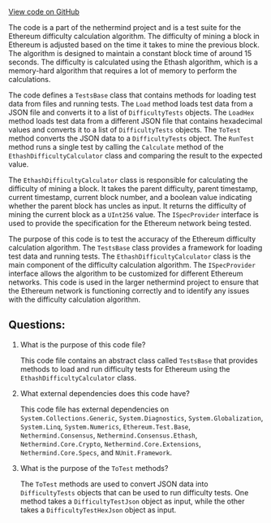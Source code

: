 [View code on GitHub](https://github.com/nethermindeth/nethermind/Ethereum.Difficulty.Test/TestsBase.cs)

The code is a part of the nethermind project and is a test suite for the Ethereum difficulty calculation algorithm. The difficulty of mining a block in Ethereum is adjusted based on the time it takes to mine the previous block. The algorithm is designed to maintain a constant block time of around 15 seconds. The difficulty is calculated using the Ethash algorithm, which is a memory-hard algorithm that requires a lot of memory to perform the calculations. 

The code defines a `TestsBase` class that contains methods for loading test data from files and running tests. The `Load` method loads test data from a JSON file and converts it to a list of `DifficultyTests` objects. The `LoadHex` method loads test data from a different JSON file that contains hexadecimal values and converts it to a list of `DifficultyTests` objects. The `ToTest` method converts the JSON data to a `DifficultyTests` object. The `RunTest` method runs a single test by calling the `Calculate` method of the `EthashDifficultyCalculator` class and comparing the result to the expected value.

The `EthashDifficultyCalculator` class is responsible for calculating the difficulty of mining a block. It takes the parent difficulty, parent timestamp, current timestamp, current block number, and a boolean value indicating whether the parent block has uncles as input. It returns the difficulty of mining the current block as a `UInt256` value. The `ISpecProvider` interface is used to provide the specification for the Ethereum network being tested. 

The purpose of this code is to test the accuracy of the Ethereum difficulty calculation algorithm. The `TestsBase` class provides a framework for loading test data and running tests. The `EthashDifficultyCalculator` class is the main component of the difficulty calculation algorithm. The `ISpecProvider` interface allows the algorithm to be customized for different Ethereum networks. This code is used in the larger nethermind project to ensure that the Ethereum network is functioning correctly and to identify any issues with the difficulty calculation algorithm.
## Questions: 
 1. What is the purpose of this code file?
    
    This code file contains an abstract class called `TestsBase` that provides methods to load and run difficulty tests for Ethereum using the `EthashDifficultyCalculator` class.

2. What external dependencies does this code have?
    
    This code file has external dependencies on `System.Collections.Generic`, `System.Diagnostics`, `System.Globalization`, `System.Linq`, `System.Numerics`, `Ethereum.Test.Base`, `Nethermind.Consensus`, `Nethermind.Consensus.Ethash`, `Nethermind.Core.Crypto`, `Nethermind.Core.Extensions`, `Nethermind.Core.Specs`, and `NUnit.Framework`.

3. What is the purpose of the `ToTest` methods?
    
    The `ToTest` methods are used to convert JSON data into `DifficultyTests` objects that can be used to run difficulty tests. One method takes a `DifficultyTestJson` object as input, while the other takes a `DifficultyTestHexJson` object as input.